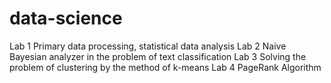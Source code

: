 # data-science

Lab 1 Primary data processing, statistical data analysis
Lab 2 Naive Bayesian analyzer in the problem of text classification 
Lab 3 Solving the problem of clustering by the method of k-means 
Lab 4 PageRank Algorithm
